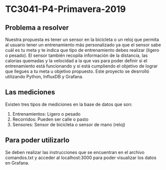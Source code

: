 # TC3041-P4-Primavera-2019

## Problema a resolver
Nuestra propuesta es tener un sensor en la bicicleta o un reloj que permita al usuario tener un entrenamiento más personalizado ya que el sensor sabe cuál es tu meta y te indica que tipo de entrenamiento debes realizar (ligero o pesado). El sensor también recopila información de la distancia, las calorias quemadas y la velocidad a la que vas para poder definir si el entrenamiento está funcionando y si está cumpliendo el objetivo de lograr que llegues a tu meta u objetivo propuesto. Este proyecto se desrrolló utilizando Python, InfluxDB y Grafana.

## Las mediciones
Existen tres tipos de mediciones en la base de datos que son:
1. Entrenamientos: 
  Ligero o pesado
2. Recorridos: 
    Pueden ser calle o pasto
3. Sensores:
    Sensor de bicicleta o sensor de mano (reloj)

## Para poder utilizarlo
Se deben realizar las instrucciones que se encuentran en el archivo comandos.txt y acceder al localhost:3000 para poder visualizar los datos en Grafana.

